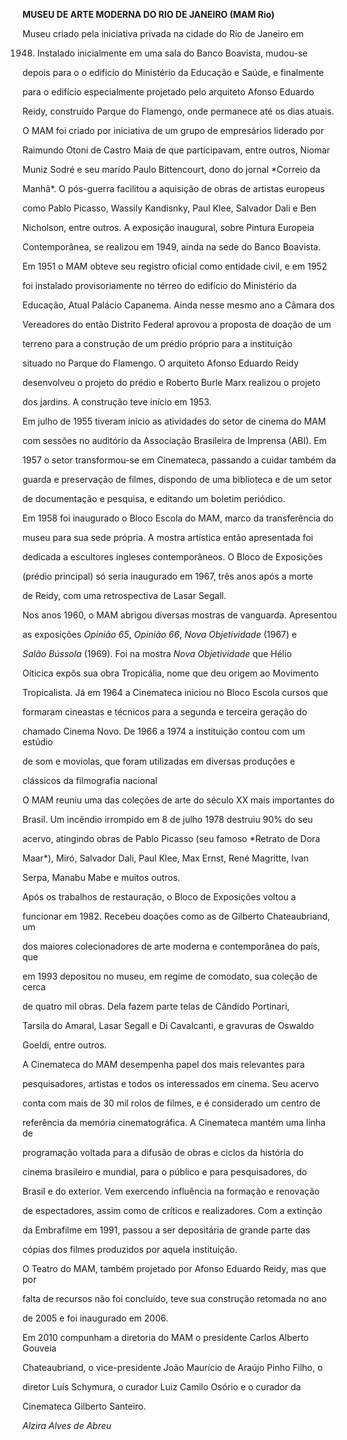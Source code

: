 **MUSEU DE ARTE MODERNA DO RIO DE JANEIRO (MAM Rio)**



Museu criado pela iniciativa privada na cidade do Rio de Janeiro em

1948. Instalado inicialmente em uma sala do Banco Boavista, mudou-se

depois para o o edifício do Ministério da Educação e Saúde, e finalmente

para o edifício especialmente projetado pelo arquiteto Afonso Eduardo

Reidy, construído Parque do Flamengo, onde permanece até os dias atuais.



O MAM foi criado por iniciativa de um grupo de empresários liderado por

Raimundo Otoni de Castro Maia de que participavam, entre outros, Niomar

Muniz Sodré e seu marido Paulo Bittencourt, dono do jornal *Correio da

Manhã*. O pós-guerra facilitou a aquisição de obras de artistas europeus

como Pablo Picasso, Wassily Kandisnky, Paul Klee, Salvador Dali e Ben

Nicholson, entre outros. A exposição inaugural, sobre Pintura Europeia

Contemporânea, se realizou em 1949, ainda na sede do Banco Boavista.



Em 1951 o MAM obteve seu registro oficial como entidade civil, e em 1952

foi instalado provisoriamente no térreo do edifício do Ministério da

Educação, Atual Palácio Capanema. Ainda nesse mesmo ano a Câmara dos

Vereadores do então Distrito Federal aprovou a proposta de doação de um

terreno para a construção de um prédio próprio para a instituição

situado no Parque do Flamengo. O arquiteto Afonso Eduardo Reidy

desenvolveu o projeto do prédio e Roberto Burle Marx realizou o projeto

dos jardins. A construção teve início em 1953.



Em julho de 1955 tiveram início as atividades do setor de cinema do MAM

com sessões no auditório da Associação Brasileira de Imprensa (ABI). Em

1957 o setor transformou-se em Cinemateca, passando a cuidar também da

guarda e preservação de filmes, dispondo de uma biblioteca e de um setor

de documentação e pesquisa, e editando um boletim periódico.



Em 1958 foi inaugurado o Bloco Escola do MAM, marco da transferência do

museu para sua sede própria. A mostra artística então apresentada foi

dedicada a escultores ingleses contemporâneos. O Bloco de Exposições

(prédio principal) só seria inaugurado em 1967, três anos após a morte

de Reidy, com uma retrospectiva de Lasar Segall.



Nos anos 1960, o MAM abrigou diversas mostras de vanguarda. Apresentou

as exposições *Opinião 65*, *Opinião 66*, *Nova Objetividade* (1967) e

*Salão Bússola* (1969). Foi na mostra *Nova Objetividade* que Hélio

Oiticica expôs sua obra Tropicália, nome que deu origem ao Movimento

Tropicalista. Já em 1964 a Cinemateca iniciou no Bloco Escola cursos que

formaram cineastas e técnicos para a segunda e terceira geração do

chamado Cinema Novo. De 1966 a 1974 a instituição contou com um estúdio

de som e moviolas, que foram utilizadas em diversas produções e

clássicos da filmografia nacional



O MAM reuniu uma das coleções de arte do século XX mais importantes do

Brasil. Um incêndio irrompido em 8 de julho 1978 destruiu 90% do seu

acervo, atingindo obras de Pablo Picasso (seu famoso *Retrato de Dora

Maar*), Miró, Salvador Dali, Paul Klee, Max Ernst, René Magritte, Ivan

Serpa, Manabu Mabe e muitos outros.



Após os trabalhos de restauração, o Bloco de Exposições voltou a

funcionar em 1982. Recebeu doações como as de Gilberto Chateaubriand, um

dos maiores colecionadores de arte moderna e contemporânea do país, que

em 1993 depositou no museu, em regime de comodato, sua coleção de cerca

de quatro mil obras. Dela fazem parte telas de Cândido Portinari,

Tarsila do Amaral, Lasar Segall e Di Cavalcanti, e gravuras de Oswaldo

Goeldi, entre outros.



A Cinemateca do MAM desempenha papel dos mais relevantes para

pesquisadores, artistas e todos os interessados em cinema. Seu acervo

conta com mais de 30 mil rolos de filmes, e é considerado um centro de

referência da memória cinematográfica. A Cinemateca mantém uma linha de

programação voltada para a difusão de obras e ciclos da história do

cinema brasileiro e mundial, para o público e para pesquisadores, do

Brasil e do exterior. Vem exercendo influência na formação e renovação

de espectadores, assim como de críticos e realizadores. Com a extinção

da Embrafilme em 1991, passou a ser depositária de grande parte das

cópias dos filmes produzidos por aquela instituição.



O Teatro do MAM, também projetado por Afonso Eduardo Reidy, mas que por

falta de recursos não foi concluído, teve sua construção retomada no ano

de 2005 e foi inaugurado em 2006.



Em 2010 compunham a diretoria do MAM o presidente Carlos Alberto Gouveia

Chateaubriand, o vice-presidente João Maurício de Araújo Pinho Filho, o

diretor Luís Schymura, o curador Luiz Camilo Osório e o curador da

Cinemateca Gilberto Santeiro.



*Alzira Alves de Abreu*



